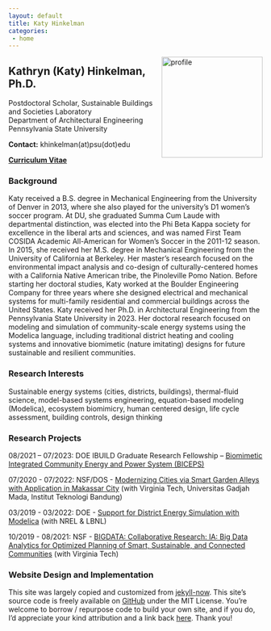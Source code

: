 ```yaml
---
layout: default
title: Katy Hinkelman
categories:
 - home
---
```

<img src="{{ site.baseurl }}/images/profile.jpg" alt="profile"
	title="Katy Hinkelman" width="200" style="float: right;" />

## Kathryn (Katy) Hinkelman, Ph.D.
Postdoctoral Scholar, Sustainable Buildings and Societies Laboratory <br />
Department of Architectural Engineering <br />
Pennsylvania State University <br />

**Contact:** khinkelman(at)psu(dot)edu

[**Curriculum Vitae**](KHinkelman_CV.pdf) 


### Background

Katy received a B.S. degree in Mechanical Engineering from the University of Denver in 2013, 
where she also played for the university’s D1 women’s soccer program. At DU, she graduated 
Summa Cum Laude with departmental distinction, was elected into the Phi Beta Kappa society 
for excellence in the liberal arts and sciences, and was named First Team COSIDA Academic 
All-American for Women’s Soccer in the 2011-12 season. In 2015, she received her M.S. degree 
in Mechanical Engineering from the University of California at Berkeley. Her master’s research 
focused on the environmental impact analysis and co-design of culturally-centered homes with 
a California Native American tribe, the Pinoleville Pomo Nation. Before starting her doctoral 
studies, Katy worked at the Boulder Engineering Company for three years where she designed 
electrical and mechanical systems for multi-family residential and commercial buildings across 
the United States. Katy received her Ph.D. in Architectural Engineering from the Pennsylvania
State University in 2023. Her doctoral research focused on modeling and simulation of community-scale 
energy systems using the Modelica language, including traditional district heating and cooling 
systems and innovative biomimetic (nature imitating) designs for future sustainable and 
resilient communities. 


### Research Interests

Sustainable energy systems (cities, districts, buildings), thermal-fluid science, 
model-based systems engineering, equation-based modeling (Modelica), ecosystem biomimicry, 
human centered design, life cycle assessment, building controls, design thinking


### Research Projects

08/2021 – 07/2023: DOE IBUILD Graduate Research Fellowship – [Biomimetic Integrated Community Energy and Power System (BICEPS)](https://sites.psu.edu/sbslab/research/city/biceps/)

07/2020 - 07/2022: NSF/DOS - [Modernizing Cities via Smart Garden Alleys with Application in Makassar City](https://www.colorado.edu/lab/sbs/2020/07/17/modernizing-cities-smart-garden-alleys-application-makassar-city) (with Virginia Tech, Universitas Gadjah Mada, Institut Teknologi Bandung)

03/2019 - 03/2022: DOE - [Support for District Energy Simulation with Modelica](https://www.colorado.edu/lab/sbs/2019/06/12/support-district-energy-simulation-modelica) (with NREL & LBNL)

10/2019 - 08/2021: NSF - [BIGDATA: Collaborative Research: IA: Big Data Analytics for Optimized Planning of Smart, Sustainable, and Connected Communities](https://www.colorado.edu/lab/sbs/nsf-bigdata-scc) (with Virginia Tech)


### Website Design and Implementation

This site was largely copied and customized from [jekyll-now](https://github.com/barryclark/jekyll-now).
This site’s source code is freely available on [GitHub](https://github.com/khinkelman/khinkelman.github.io) under the MIT License. 
You’re welcome to borrow / repurpose code to build your own site, and if you do, I’d appreciate your kind attribution and a link back [here](https://khinkelman.github.io/). 
Thank you!

